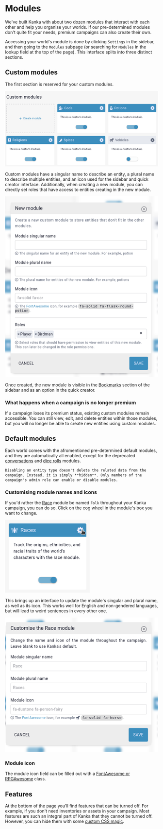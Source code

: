 # Modules 

We've built Kanka with about two dozen modules that interact with each other and help you organise your worlds. If our pre-determined modules don't quite fit your needs, premium campaigns can also create their own.

Accessing your world's module is done by clicking `Settings` in the sidebar, and then going to the `Modules` subpage (or searching for `Modules` in the lookup field at the top of the page). This interface splits into three distinct sections.

## Custom modules

The first section is reserved for your custom modules. 

![Custom modules](img/modules-custom.png)

Custom modules have a singular name to describe an entity, a plural name to describe multiple entities, and an icon used for the sidebar and quick creator interface. Additionally, when creating a new module, you can directly set roles that have access to entities creating in the new module.

![New module form](img/modules-new.png)

Once created, the new module is visible in the [Bookmarks](/advanced/bookmarks) section of the sidebar and as an option in the quick creator.

### What happens when a campaign is no longer premium

If a campaign loses its premium status, existing custom modules remain accessible. You can still view, edit, and delete entities within those modules, but you will no longer be able to create new entities using custom modules.


## Default modules

Each world comes with the afromentioned pre-determined default modules, and they are automatically all enabled, except for the deprecated [conversations](/entities/conversations) and [dice rolls](/entities/dice-rolls) modules.

```{admonition} Info
Disabling an entity type doesn't delete the related data from the campaign. Instead, it is simply **hidden**. Only members of the campaign's admin role can enable or disable modules.
```

### Customising module names and icons

If you'd rather the [Race](/entities/races) module be named `Folk` throughout your Kanka campaign, you can do so. Click on the cog wheel in the module's box you want to change.

![Cog wheel icon](img/modules-cog.png)

This brings up an interface to update the module's singular and plural name, as well as its icon. This works well for English and non-gendered languages, but will lead to weird sentences in every other one. 

![Customise a module](img/modules-config.png)

### Module icon

The module icon field can be filled out with a [FontAwesome or RPGAwesome](/features/campaigns/sidebar#what-fonts-are-available) class.

## Features

At the bottom of the page you'll find features that can be turned off. For example, if you don't need inventories or assets in your campaign. Most features are such an integral part of Kanka that they cannot be turned off. However, you can hide them with some [custom CSS magic](/features/campaigns/theming).